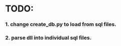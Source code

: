 # TODO:
### 1. change create_db.py to load from sql files.
### 2. parse dll into individual sql files.
